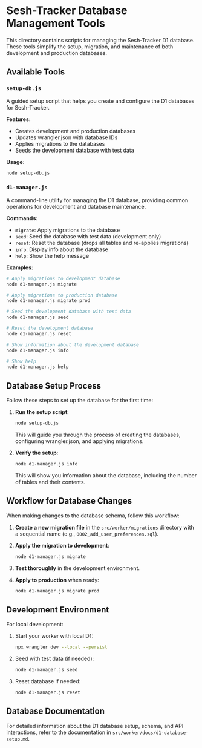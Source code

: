 # Sesh-Tracker Database Management Tools

This directory contains scripts for managing the Sesh-Tracker D1 database. These tools simplify the setup, migration, and maintenance of both development and production databases.

## Available Tools

### `setup-db.js`

A guided setup script that helps you create and configure the D1 databases for Sesh-Tracker.

**Features:**
- Creates development and production databases
- Updates wrangler.json with database IDs
- Applies migrations to the databases
- Seeds the development database with test data

**Usage:**
```bash
node setup-db.js
```

### `d1-manager.js`

A command-line utility for managing the D1 database, providing common operations for development and database maintenance.

**Commands:**

- `migrate`: Apply migrations to the database
- `seed`: Seed the database with test data (development only)
- `reset`: Reset the database (drops all tables and re-applies migrations)
- `info`: Display info about the database
- `help`: Show the help message

**Examples:**
```bash
# Apply migrations to development database
node d1-manager.js migrate

# Apply migrations to production database
node d1-manager.js migrate prod

# Seed the development database with test data
node d1-manager.js seed

# Reset the development database
node d1-manager.js reset

# Show information about the development database
node d1-manager.js info

# Show help
node d1-manager.js help
```

## Database Setup Process

Follow these steps to set up the database for the first time:

1. **Run the setup script**:
   ```bash
   node setup-db.js
   ```
   This will guide you through the process of creating the databases, configuring wrangler.json, and applying migrations.

2. **Verify the setup**:
   ```bash
   node d1-manager.js info
   ```
   This will show you information about the database, including the number of tables and their contents.

## Workflow for Database Changes

When making changes to the database schema, follow this workflow:

1. **Create a new migration file** in the `src/worker/migrations` directory with a sequential name (e.g., `0002_add_user_preferences.sql`).

2. **Apply the migration to development**:
   ```bash
   node d1-manager.js migrate
   ```

3. **Test thoroughly** in the development environment.

4. **Apply to production** when ready:
   ```bash
   node d1-manager.js migrate prod
   ```

## Development Environment

For local development:

1. Start your worker with local D1:
   ```bash
   npx wrangler dev --local --persist
   ```

2. Seed with test data (if needed):
   ```bash
   node d1-manager.js seed
   ```

3. Reset database if needed:
   ```bash
   node d1-manager.js reset
   ```

## Database Documentation

For detailed information about the D1 database setup, schema, and API interactions, refer to the documentation in `src/worker/docs/d1-database-setup.md`. 
